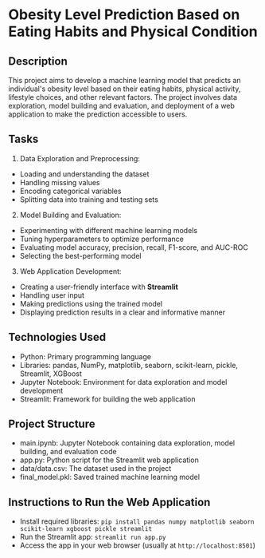 # Obesity Level Prediction Based on Eating Habits and Physical Condition

## Description

This project aims to develop a machine learning model that predicts an individual's obesity level based on their eating habits, physical activity, lifestyle choices, and other relevant factors. The project involves data exploration, model building and evaluation, and deployment of a web application to make the prediction accessible to users.

## Tasks

1. Data Exploration and Preprocessing:

- Loading and understanding the dataset
- Handling missing values
- Encoding categorical variables
- Splitting data into training and testing sets

2. Model Building and Evaluation:

- Experimenting with different machine learning models
- Tuning hyperparameters to optimize performance
- Evaluating model accuracy, precision, recall, F1-score, and AUC-ROC
- Selecting the best-performing model

3. Web Application Development:

- Creating a user-friendly interface with **Streamlit**
- Handling user input
- Making predictions using the trained model
- Displaying prediction results in a clear and informative manner

## Technologies Used

- Python: Primary programming language
- Libraries: pandas, NumPy, matplotlib, seaborn, scikit-learn, pickle, Streamlit, XGBoost
- Jupyter Notebook: Environment for data exploration and model development
- Streamlit: Framework for building the web application

## Project Structure

- main.ipynb: Jupyter Notebook containing data exploration, model building, and evaluation code
- app.py: Python script for the Streamlit web application
- data/data.csv: The dataset used in the project
- final_model.pkl: Saved trained machine learning model

## Instructions to Run the Web Application

- Install required libraries: `pip install pandas numpy matplotlib seaborn scikit-learn xgboost pickle streamlit`
- Run the Streamlit app: `streamlit run app.py`
- Access the app in your web browser (usually at `http://localhost:8501`)
